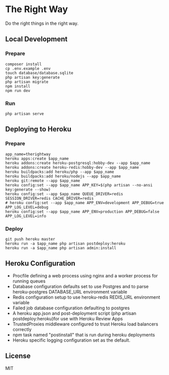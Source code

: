 # The Right Way

Do the right things in the right way.

## Local Development

### Prepare

```
composer install
cp .env.example .env
touch database/database.sqlite
php artisan key:generate
php artisan migrate
npm install
npm run dev
```

### Run

```
php artisan serve
```

## Deploying to Heroku

### Prepare

```
app_name=therightway
heroku apps:create $app_name
heroku addons:create heroku-postgresql:hobby-dev --app $app_name
heroku addons:create heroku-redis:hobby-dev --app $app_name
heroku buildpacks:add heroku/php --app $app_name
heroku buildpacks:add heroku/nodejs --app $app_name
heroku git:remote --app $app_name
heroku config:set --app $app_name APP_KEY=$(php artisan --no-ansi key:generate --show)
heroku config:set --app $app_name QUEUE_DRIVER=redis SESSION_DRIVER=redis CACHE_DRIVER=redis
# heroku config:set --app $app_name APP_ENV=development APP_DEBUG=true APP_LOG_LEVEL=debug
heroku config:set --app $app_name APP_ENV=production APP_DEBUG=false APP_LOG_LEVEL=info
```

### Deploy

```
git push heroku master
heroku run -a $app_name php artisan postdeploy:heroku
heroku run -a $app_name php artisan admin:install
```

## Heroku Configuration

- Procfile defining a web process using nginx and a worker process for running queues
- Database configuration defaults set to use Postgres and to parse heroku-postgres DATABASE_URL environment variable
- Redis configuration setup to use heroku-redis REDIS_URL environment variable
- Failed job database configuration defaulting to postgres
- A heroku app.json and post-deployment script (php artisan postdeploy:heroku)for use with Heroku Review Apps
- TrustedProxies middleware configured to trust Heroku load balancers correctly
- npm task named "postinstall" that is run during heroku deployments
- Heroku specific logging configuration set as the default.

## License

MIT
